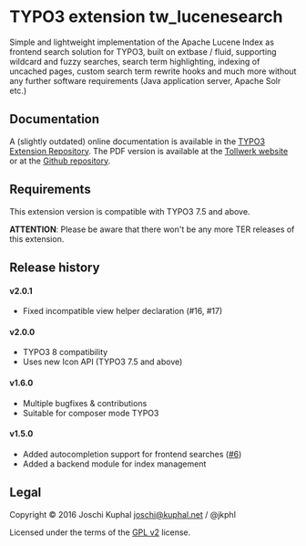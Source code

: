 TYPO3 extension tw_lucenesearch
===============================

Simple and lightweight implementation of the Apache Lucene Index as frontend search solution for TYPO3, built on extbase / fluid, supporting wildcard and fuzzy searches, search term highlighting, indexing of uncached pages, custom search term rewrite hooks and much more without any further software requirements (Java application server, Apache Solr etc.)


Documentation
-------------

A (slightly outdated) online documentation is available in the [TYPO3 Extension Repository](http://docs.typo3.org/typo3cms/extensions/tw_lucenesearch/). The PDF version is available at the [Tollwerk website](https://tollwerk.de/fileadmin/media/manuals/tw_lucenesearch/manual.pdf) or at the [Github repository](https://github.com/tollwerk/TYPO3-ext-tw_lucenesearch/blob/master/doc/manual.pdf).


Requirements
------------

This extension version is compatible with TYPO3 7.5 and above.

**ATTENTION**: Please be aware that there won't be any more TER releases of this extension.


Release history
---------------

#### v2.0.1

* Fixed incompatible view helper declaration (#16, #17)

#### v2.0.0

* TYPO3 8 compatibility
* Uses new Icon API (TYPO3 7.5 and above)

#### v1.6.0

* Multiple bugfixes & contributions
* Suitable for composer mode TYPO3

#### v1.5.0
* Added autocompletion support for frontend searches ([#6](https://github.com/jkphl/TYPO3-ext-tw_lucenesearch/pull/6))
* Added a backend module for index management

Legal
-----

Copyright © 2016 Joschi Kuphal joschi@kuphal.net / @jkphl

Licensed under the terms of the [GPL v2](LICENSE.txt) license.
